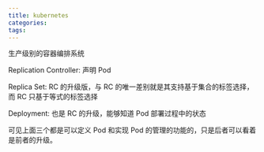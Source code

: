 ```yaml
---
title: kubernetes
categories:
tags:
---
```


生产级别的容器编排系统 

Replication Controller: 声明 Pod

Replica Set: RC 的升级版，与 RC 的唯一差别就是其支持基于集合的标签选择，而 RC 只基于等式的标签选择

Deployment: 也是 RC 的升级，能够知道 Pod 部署过程中的状态

可见上面三个都是可以定义 Pod 和实现 Pod 的管理的功能的，只是后者可以看着是前者的升级。